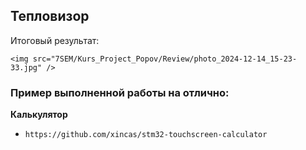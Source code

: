 ## Тепловизор

Итоговый результат:

`<img src="7SEM/Kurs_Project_Popov/Review/photo_2024-12-14_15-23-33.jpg" />`

### Пример выполненной работы на отлично:
**Калькулятор**

- `https://github.com/xincas/stm32-touchscreen-calculator`
